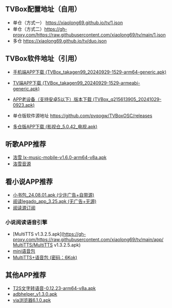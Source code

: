 ## TVBox配置地址（自用）
- 单仓（方式一） <https://xiaolong69.github.io/tv/1.json>
- 单仓（方式二）<https://gh-proxy.com/https://raw.githubusercontent.com/xiaolong69/tv/main/1.json>
- 多仓 <https://xiaolong69.github.io/tv/duo.json>

## TVBox软件地址（引用）
- [手机端APP下载 (TVBox_takagen99_20240929-1529-arm64-generic.apk)](https://gh-proxy.com/https://raw.githubusercontent.com/xiaolong69/tv/main/app/TVBox_takagen99_20240929-1529-arm64-generic.apk)
- [TV端APP下载 (TVBox_takagen99_20240929-1529-armeabi-generic.apk)](https://gh-proxy.com/https://raw.githubusercontent.com/xiaolong69/tv/main/app/TVBox_takagen99_20240929-1529-armeabi-generic.apk)
- [APP老设备（支持安卓5以下）版本下载 (TVBox_q215613905_20241029-0923.apk)](https://gh-proxy.com/https://raw.githubusercontent.com/xiaolong69/tv/main/app/TVBox_q215613905_20241029-0923.apk)
- 单仓版软件源地址 <https://github.com/pvqogw/TVBoxOSC/releases>

- [多仓版APP下载 (影视仓_5.0.42_电视.apk)](https://gh-proxy.com/https://raw.githubusercontent.com/xiaolong69/tv/main/app/影视仓_5.0.42_电视.apk)

## 听歌APP推荐
- [洛雪 lx-music-mobile-v1.6.0-arm64-v8a.apk](https://gh-proxy.com/https://raw.githubusercontent.com/xiaolong69/tv/main/app/lxmusic/lx-music-mobile-v1.6.0-arm64-v8a.apk)
- [洛雪音源](https://gh-proxy.com/https://raw.githubusercontent.com/xiaolong69/tv/main/app/lxmusic/sixyin-music-source-v1.2.1.js)

## 看小说APP推荐
- [小书包_24.08.01.apk (少许广告+自带源)](https://gh-proxy.com/https://raw.githubusercontent.com/xiaolong69/tv/main/app/小书包_24.08.01.apk)
- [阅读legado_app_3.25.apk (无广告+无源)](https://gh-proxy.com/https://raw.githubusercontent.com/xiaolong69/tv/main/app/legado_app_3.25.apk)
- [阅读源订阅](yuedu://rsssource/importonline?src=http://yuedu.miaogongzi.net/shuyuan/miaogongziDY.json)

### 小说阅读语音引擎
- [MultiTTS v1.3.2.5.apk](https://gh-proxy.com/https://raw.githubusercontent.com/xiaolong69/tv/main/app/MultiTTS/MultiTTS v1.3.2.5.apk)
- [mini语音包](https://gh-proxy.com/https://raw.githubusercontent.com/xiaolong69/tv/main/app/MultiTTS/voice3_mini.zip)
- [MultiTTS+语音包 (密码：6Kok)](https://bingsunnysky-my.sharepoint.com/:f:/g/personal/bingsunny_bingsunnysky_onmicrosoft_com/EtyirbIIsqtPr5I7hzHcn74B-a9MwyvqpbdsFciFApogqA?e=C8SGhz)

## 其他APP推荐
- [T2S文字转语音-0.12.23-arm64-v8a.apk](https://gh-proxy.com/https://raw.githubusercontent.com/xiaolong69/tv/main/app/MultiTTS/T2S文字转语音-0.12.23-arm64-v8a.apk)
- [adbhelper_v1.3.0.apk](https://gh-proxy.com/https://raw.githubusercontent.com/xiaolong69/tv/main/app/adbhelper_v1.3.0.apk)
- [via浏览器6.1.0.apk](https://gh-proxy.com/https://raw.githubusercontent.com/xiaolong69/tv/main/app/via浏览器6.1.0.apk)
